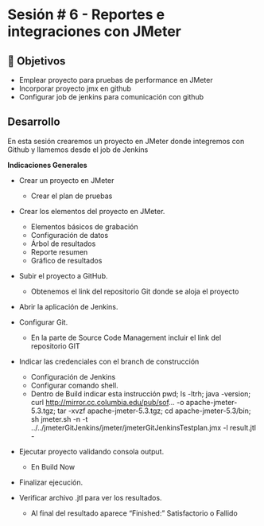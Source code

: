 # Sesión # 6 - Reportes e integraciones con JMeter

## :dart: Objetivos

- Emplear proyecto para pruebas de performance en JMeter
- Incorporar proyecto jmx en github
- Configurar job de jenkins para comunicación con github


## Desarrollo

En esta sesión crearemos un proyecto en JMeter donde integremos con Github y llamemos desde el job de Jenkins


**Indicaciones Generales**

* Crear un proyecto en JMeter
  - Crear el plan de pruebas

* Crear los elementos del proyecto en JMeter.
  - Elementos básicos de grabación
  - Configuración de datos
  - Árbol de resultados
  - Reporte resumen
  - Gráfico de resultados

* Subir el proyecto a GitHub.
  - Obtenemos el link del repositorio Git donde se aloja el proyecto

* Abrir la aplicación de Jenkins.

* Configurar Git.
  - En la parte de Source Code Management incluir el link del repositorio GIT

* Indicar las credenciales con el branch de construcción
  - Configuración de Jenkins
  - Configurar comando shell.
  - Dentro de Build indicar esta instrucción
    pwd; ls -ltrh; java -version; curl http://mirror.cc.columbia.edu/pub/sof... -o apache-jmeter-5.3.tgz; tar -xvzf apache-jmeter-5.3.tgz; cd apache-jmeter-5.3/bin; sh jmeter.sh -n -t ../../jmeterGitJenkins/jmeter/jmeterGitJenkinsTestplan.jmx -l result.jtl -

* Ejecutar proyecto validando consola output.
  - En Build Now

* Finalizar ejecución.

* Verificar archivo .jtl para ver los resultados.
  - Al final del resultado aparece “Finished:” Satisfactorio o Fallido

